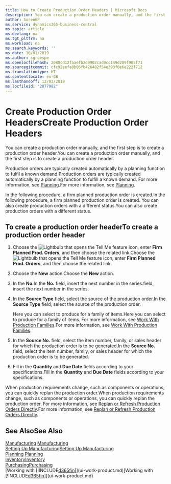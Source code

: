 ```yaml
---
title: How to Create Production Order Headers | Microsoft Docs
description: You can create a production order manually, and the first step is to create a production order header.
author: SorenGP
ms.service: dynamics365-business-central
ms.topic: article
ms.devlang: na
ms.tgt_pltfrm: na
ms.workload: na
ms.search.keywords: ''
ms.date: 10/01/2019
ms.author: sgroespe
ms.openlocfilehash: 2088cd12faaefb2d9902cad0cc149d209f905f71
ms.sourcegitcommit: cfc92eefa8b06fb426482f54e393f0e6e222f712
ms.translationtype: HT
ms.contentlocale: en-GB
ms.lasthandoff: 12/03/2019
ms.locfileid: "2877982"
---
```

# <a name="create-production-order-headers"></a><span data-ttu-id="55568-103">Create Production Order Headers</span><span class="sxs-lookup"><span data-stu-id="55568-103">Create Production Order Headers</span></span>
<span data-ttu-id="55568-104">You can create a production order manually, and the first step is to create a production order header.</span><span class="sxs-lookup"><span data-stu-id="55568-104">You can create a production order manually, and the first step is to create a production order header.</span></span>

<span data-ttu-id="55568-105">Production orders are typically created automatically by a planning function to fulfil a known demand.</span><span class="sxs-lookup"><span data-stu-id="55568-105">Production orders are typically created automatically by a planning function to fulfill a known demand.</span></span> <span data-ttu-id="55568-106">For more information, see [Planning](production-planning.md).</span><span class="sxs-lookup"><span data-stu-id="55568-106">For more information, see [Planning](production-planning.md).</span></span>   

<span data-ttu-id="55568-107">In the following procedure, a firm planned production order is created.</span><span class="sxs-lookup"><span data-stu-id="55568-107">In the following procedure, a firm planned production order is created.</span></span> <span data-ttu-id="55568-108">You can also create production orders with a different status.</span><span class="sxs-lookup"><span data-stu-id="55568-108">You can also create production orders with a different status.</span></span>  

## <a name="to-create-a-production-order-header"></a><span data-ttu-id="55568-109">To create a production order header</span><span class="sxs-lookup"><span data-stu-id="55568-109">To create a production order header</span></span>  
1.  <span data-ttu-id="55568-110">Choose the ![Lightbulb that opens the Tell Me feature](media/ui-search/search_small.png "Tell me what you want to do") icon, enter **Firm Planned Prod. Orders**, and then choose the related link.</span><span class="sxs-lookup"><span data-stu-id="55568-110">Choose the ![Lightbulb that opens the Tell Me feature](media/ui-search/search_small.png "Tell me what you want to do") icon, enter **Firm Planned Prod. Orders**, and then choose the related link.</span></span>  
2.  <span data-ttu-id="55568-111">Choose the **New** action.</span><span class="sxs-lookup"><span data-stu-id="55568-111">Choose the **New** action.</span></span>  
3.  <span data-ttu-id="55568-112">In the **No.**</span><span class="sxs-lookup"><span data-stu-id="55568-112">In the **No.**</span></span> <span data-ttu-id="55568-113">field, insert the next number in the series.</span><span class="sxs-lookup"><span data-stu-id="55568-113">field, insert the next number in the series.</span></span>  
4.  <span data-ttu-id="55568-114">In the **Source Type** field, select the source of the production order.</span><span class="sxs-lookup"><span data-stu-id="55568-114">In the **Source Type** field, select the source of the production order.</span></span>

    <span data-ttu-id="55568-115">Here you can select to produce for a family of items.</span><span class="sxs-lookup"><span data-stu-id="55568-115">Here you can select to produce for a family of items.</span></span> <span data-ttu-id="55568-116">For more information, see [Work With Production Families](production-how-work-family.md).</span><span class="sxs-lookup"><span data-stu-id="55568-116">For more information, see [Work With Production Families](production-how-work-family.md).</span></span>
5.  <span data-ttu-id="55568-117">In the **Source No.** field, select the item number, family, or sales header for which the production order is to be generated.</span><span class="sxs-lookup"><span data-stu-id="55568-117">In the **Source No.** field, select the item number, family, or sales header for which the production order is to be generated.</span></span>  
6.  <span data-ttu-id="55568-118">Fill in the **Quantity** and **Due Date** fields according to your specifications.</span><span class="sxs-lookup"><span data-stu-id="55568-118">Fill in the **Quantity** and **Due Date** fields according to your specifications.</span></span>  

<span data-ttu-id="55568-119">When production requirements change, such as components or operations, you can quickly replan the production order.</span><span class="sxs-lookup"><span data-stu-id="55568-119">When production requirements change, such as components or operations, you can quickly replan the production order.</span></span> <span data-ttu-id="55568-120">For more information, see [Replan or Refresh Production Orders Directly](production-how-to-replan-refresh-production-orders.md).</span><span class="sxs-lookup"><span data-stu-id="55568-120">For more information, see [Replan or Refresh Production Orders Directly](production-how-to-replan-refresh-production-orders.md).</span></span> 

## <a name="see-also"></a><span data-ttu-id="55568-121">See Also</span><span class="sxs-lookup"><span data-stu-id="55568-121">See Also</span></span>  
<span data-ttu-id="55568-122">[Manufacturing](production-manage-manufacturing.md)  </span><span class="sxs-lookup"><span data-stu-id="55568-122">[Manufacturing](production-manage-manufacturing.md)  </span></span>  
[<span data-ttu-id="55568-123">Setting Up Manufacturing</span><span class="sxs-lookup"><span data-stu-id="55568-123">Setting Up Manufacturing</span></span>](production-configure-production-processes.md)  
<span data-ttu-id="55568-124">[Planning](production-planning.md)    </span><span class="sxs-lookup"><span data-stu-id="55568-124">[Planning](production-planning.md)    </span></span>  
[<span data-ttu-id="55568-125">Inventory</span><span class="sxs-lookup"><span data-stu-id="55568-125">Inventory</span></span>](inventory-manage-inventory.md)  
[<span data-ttu-id="55568-126">Purchasing</span><span class="sxs-lookup"><span data-stu-id="55568-126">Purchasing</span></span>](purchasing-manage-purchasing.md)  
<span data-ttu-id="55568-127">[Working with [!INCLUDE[d365fin](includes/d365fin_md.md)]](ui-work-product.md)</span><span class="sxs-lookup"><span data-stu-id="55568-127">[Working with [!INCLUDE[d365fin](includes/d365fin_md.md)]](ui-work-product.md)</span></span>
